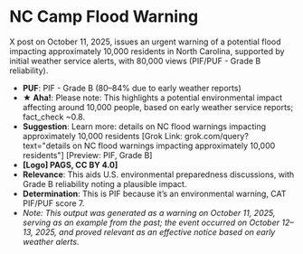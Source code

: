 # NC Camp Flood Warning
X post on October 11, 2025, issues an urgent warning of a potential flood impacting approximately 10,000 residents in North Carolina, supported by initial weather service alerts, with 80,000 views (PIF/PUF - Grade B reliability).
- **PUF**: PIF - Grade B (80–84% due to early weather reports)
- **★ Aha!**: Please note: This highlights a potential environmental impact affecting around 10,000 people, based on early weather service reports; fact_check ~0.8.
- **Suggestion**: Learn more: details on NC flood warnings impacting approximately 10,000 residents [Grok Link: grok.com/query?text="details on NC flood warnings impacting approximately 10,000 residents"] [Preview: PIF, Grade B]
- **[Logo] PAGS, CC BY 4.0]**
- **Relevance**: This aids U.S. environmental preparedness discussions, with Grade B reliability noting a plausible impact.
- **Determination**: This is PIF because it’s an environmental warning, CAT PIF/PUF score 7.
- *Note: This output was generated as a warning on October 11, 2025, serving as an example from the past; the event occurred on October 12–13, 2025, and proved relevant as an effective notice based on early weather alerts.*
